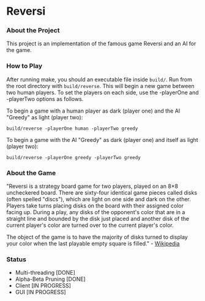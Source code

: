 # Reversi

### About the Project

This project is an implementation of the famous game Reversi and an AI for the game.

### How to Play

After running make, you should an executable file inside `build/`. Run from the root directory with `build/reverse`. This will begin a new game between two human players. To set the players on each side, use the -playerOne and -playerTwo options as follows.

To begin a game with a human player as dark (player one) and the AI "Greedy" as light (player two):

`build/reverse -playerOne human -playerTwo greedy`

To begin a game with the AI "Greedy" as dark (player one) and itself as light (player two):

`build/reverse -playerOne greedy -playerTwo greedy`

### About the Game

"Reversi is a strategy board game for two players, played on an 8×8 uncheckered board. There are sixty-four identical game pieces called disks (often spelled "discs"), which are light on one side and dark on the other. Players take turns placing disks on the board with their assigned color facing up. During a play, any disks of the opponent's color that are in a straight line and bounded by the disk just placed and another disk of the current player's color are turned over to the current player's color.

The object of the game is to have the majority of disks turned to display your color when the last playable empty square is filled." - [Wikipedia](https://en.wikipedia.org/wiki/Reversi)

### Status

- Multi-threading [DONE]
- Alpha-Beta Pruning [DONE]
- Client [IN PROGRESS]
- GUI [IN PROGRESS]
